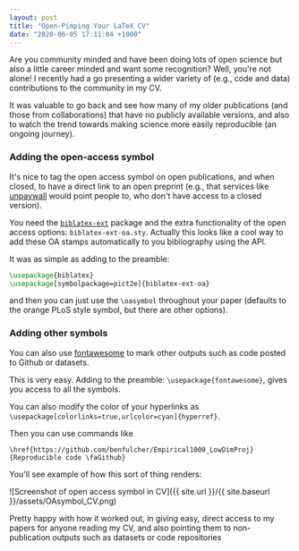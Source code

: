 ```yaml
---
layout: post
title: "Open-Pimping Your LaTeX CV"
date: "2020-06-05 17:11:04 +1000"
---
```


Are you community minded and have been doing lots of open science but also a little career minded and want some recognition?
Well, you're not alone!
I recently had a go presenting a wider variety of (e.g., code and data) contributions to the community in my CV.
<!-- the Open Access symbol to links to publications in a LaTeX CV. -->

It was valuable to go back and see how many of my older publications (and those from collaborations) that have no publicly available versions, and also to watch the trend towards making science more easily reproducible (an ongoing journey).
<!-- While all of my recent publications have at least open access preprints, verifying this and checking which of my past work is accessible was a valuable exercise. -->

### Adding the open-access symbol

It's nice to tag the open access symbol on open publications, and when closed, to have a direct link to an open preprint (e.g., that services like [unpaywall](https://unpaywall.org/) would point people to, who don't have access to a closed version).

You need the [`biblatex-ext`](https://ctan.org/pkg/biblatex-ext) package and the extra functionality of the open access options: `biblatex-ext-oa.sty`.
Actually this looks like a cool way to add these OA stamps automatically to you bibliography using the  API.

It was as simple as adding to the preamble:

```latex
\usepackage{biblatex}
\usepackage[symbolpackage=pict2e]{biblatex-ext-oa}
```

and then you can just use the `\oasymbol` throughout your paper (defaults to the orange PLoS style symbol, but there are other options).

### Adding other symbols

You can also use [fontawesome](https://fontawesome.com/) to mark other outputs such as code posted to Github or datasets.

This is very easy. Adding to the preamble: `\usepackage{fontawesome}`, gives you access to all the symbols.

You can also modify the color of your hyperlinks as `\usepackage[colorlinks=true,urlcolor=cyan]{hyperref}`.

Then you can use commands like

```
\href{https://github.com/benfulcher/Empirical1000_LowDimProj}{Reproducible code \faGithub}
```

You'll see example of how this sort of thing renders:

![Screenshot of open access symbol in CV]({{ site.url }}/{{ site.baseurl }}/assets/OAsymbol_CV.png)

Pretty happy with how it worked out, in giving easy, direct access to my papers for anyone reading my CV, and also pointing them to non-publication outputs such as datasets or code repositories
